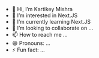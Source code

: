 - 👋 Hi, I’m Kartikey Mishra
- 👀 I’m interested in Next.JS
- 🌱 I’m currently learning Next.JS
- 💞️ I’m looking to collaborate on ...
- 📫 How to reach me ...
- 😄 Pronouns: ...
- ⚡ Fun fact: ...

<!---
kartikeycsjm/kartikeycsjm is a ✨ special ✨ repository because its `README.md` (this file) appears on your GitHub profile.
You can click the Preview link to take a look at your changes.
--->
